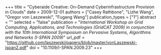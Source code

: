 +++
title = "Cyberaide Creative: On-Demand Cyberinfrastructure Provision in Clouds"
date = 2009-12-01
authors = ["Casey Rathbone", "Lizhe Wang", "Gregor von Laszewski", "Fugang Wang"]
publication_types = ["1"]
abstract = ""
selected = "false"
publication = "*International Workshop on Grid Computing, Applications, and Technologies (GridCAT 2009) in conjunction with the 10th International Symposium on Pervasive Systems, Algorithms and Networks (I-SPAN 2009)*"
url_pdf = "https://github.com/laszewski/papers/blob/master/vonLaszewski-ispan2.pdf"
doi = "10.1109/I-SPAN.2009.23"
+++

